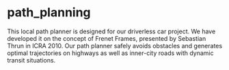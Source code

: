 # path_planning

This local path planner is designed for our driverless car project. We have developed it on the concept of Frenet Frames, presented by Sebastian Thrun in ICRA 2010. Our path
planner safely avoids obstacles and generates optimal trajectories on highways as well as inner-city roads with dynamic transit situations.
